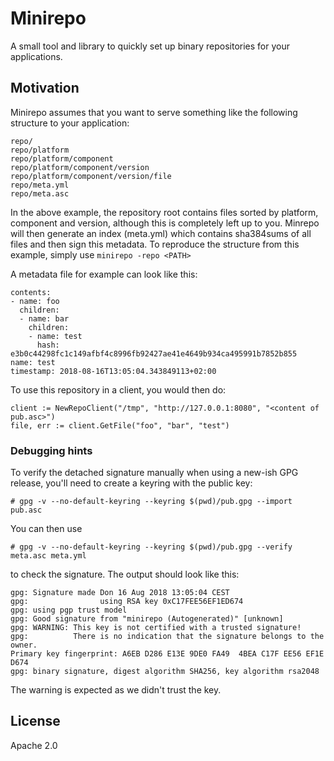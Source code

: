 # Minirepo
A small tool and library to quickly set up binary repositories for your applications.

## Motivation
Minirepo assumes that you want to serve something like the following structure to your application:
```
repo/
repo/platform
repo/platform/component
repo/platform/component/version
repo/platform/component/version/file
repo/meta.yml
repo/meta.asc
```
In the above example, the repository root contains files sorted by platform, component
and version, although this is completely left up to you. Minrepo will then generate an index (meta.yml) which contains sha384sums
of all files and then sign this metadata. To reproduce the structure from this example,
simply use
`minirepo -repo <PATH>`

A metadata file for example can look like this:
```
contents:
- name: foo
  children:
  - name: bar
    children:
    - name: test
      hash: e3b0c44298fc1c149afbf4c8996fb92427ae41e4649b934ca495991b7852b855
name: test
timestamp: 2018-08-16T13:05:04.343849113+02:00
```

To use this repository in a client, you would then do:
```
client := NewRepoClient("/tmp", "http://127.0.0.1:8080", "<content of pub.asc>")
file, err := client.GetFile("foo", "bar", "test")
```

### Debugging hints
To verify the detached signature manually when using a new-ish GPG release, you'll need
to create a keyring with the public key:
```
# gpg -v --no-default-keyring --keyring $(pwd)/pub.gpg --import pub.asc
```
You can then use
```
# gpg -v --no-default-keyring --keyring $(pwd)/pub.gpg --verify meta.asc meta.yml
```
to check the signature. The output should look like this:
```
gpg: Signature made Don 16 Aug 2018 13:05:04 CEST
gpg:                using RSA key 0xC17FEE56EF1ED674
gpg: using pgp trust model
gpg: Good signature from "minirepo (Autogenerated)" [unknown]
gpg: WARNING: This key is not certified with a trusted signature!
gpg:          There is no indication that the signature belongs to the owner.
Primary key fingerprint: A6EB D286 E13E 9DE0 FA49  4BEA C17F EE56 EF1E D674
gpg: binary signature, digest algorithm SHA256, key algorithm rsa2048
```
The warning is expected as we didn't trust the key.

## License
Apache 2.0